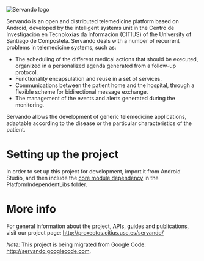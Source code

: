 ![Servando logo](http://proxectos.citius.usc.es/servando/wp-content/images/servando_platform_logo.png)

Servando is an open and distributed telemedicine platform based on Android, developed by the intelligent systems unit in the Centro de Investigación en Tecnoloxías da Información (CITIUS) of the University of Santiago de Compostela.
Servando deals with a number of recurrent problems in telemedicine systems, such as:
- The scheduling of the different medical actions that should be executed, organized in a personalized agenda generated from a follow-up protocol.
- Functionality encapsulation and reuse in a set of services.
- Communications between the patient home and the hospital, through a flexible scheme for bidirectional message exchange.
- The management of the events and alerts generated during the monitoring.

Servando allows the development of generic telemedicine applications, adaptable according to the disease or the particular characteristics of the patient.

Setting up the project
==============================
In order to set up this project for development, import it from Android Studio, and then include the [core module dependency](https://github.com/citiususc/servando-core) in the PlatformIndependentLibs folder. 


More info
==============================
For general information about the project, APIs, guides and publications, visit our project page: http://proxectos.citius.usc.es/servando/

*Note:* This project is being migrated from Google Code: http://servando.googlecode.com.
